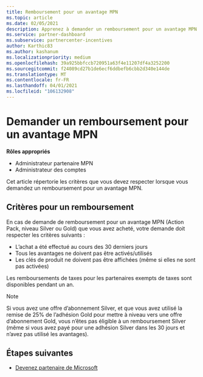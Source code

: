 ```yaml
---
title: Remboursement pour un avantage MPN
ms.topic: article
ms.date: 02/05/2021
description: Apprenez à demander un remboursement pour un avantage MPN et les critères nécessaires pour être éligible.
ms.service: partner-dashboard
ms.subservice: partnercenter-incentives
author: Karthic83
ms.author: kashanum
ms.localizationpriority: medium
ms.openlocfilehash: 39a925bbfccb720951a63f4e11207df4a3252200
ms.sourcegitcommit: f24089cd27b1de6ecf6ddbefb6cbb2d340e144de
ms.translationtype: MT
ms.contentlocale: fr-FR
ms.lasthandoff: 04/01/2021
ms.locfileid: "106132908"
---
```

# <a name="request-a-refund-for-an-mpn-benefit"></a>Demander un remboursement pour un avantage MPN

**Rôles appropriés**

- Administrateur partenaire MPN
- Administrateur des comptes

Cet article répertorie les critères que vous devez respecter lorsque vous demandez un remboursement pour un avantage MPN.

## <a name="criteria-for-a-refund"></a>Critères pour un remboursement
En cas de demande de remboursement pour un avantage MPN (Action Pack, niveau Silver ou Gold) que vous avez acheté, votre demande doit respecter les critères suivants :

- L’achat a été effectué au cours des 30 derniers jours
- Tous les avantages ne doivent pas être activés/utilisés
- Les clés de produit ne doivent pas être affichées (même si elles ne sont pas activées)

Les remboursements de taxes pour les partenaires exempts de taxes sont disponibles pendant un an.

>[!NOTE]
>Si vous avez une offre d’abonnement Silver, et que vous avez utilisé la remise de 25% de l’adhésion Gold pour mettre à niveau vers une offre d’abonnement Gold, vous n’êtes pas éligible à un remboursement Silver (même si vous avez payé pour une adhésion Silver dans les 30 jours et n’avez pas utilisé les avantages).

## <a name="next-steps"></a>Étapes suivantes

- [Devenez partenaire de Microsoft](mpn-overview.md)
